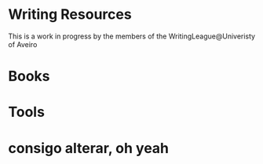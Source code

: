 # Writing Resources
This is a work in progress by the members of the WritingLeague@Univeristy of Aveiro

# Books
# Tools
# consigo alterar, oh yeah
